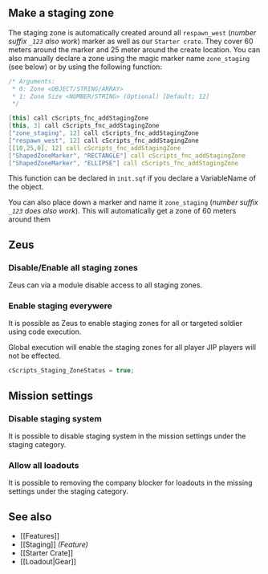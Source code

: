 ## Make a staging zone
The staging zone is automatically created around all `respawn_west` (_number suffix `_123` also work_) marker as well as our `Starter crate`. They cover 60 meters around the marker and 25 meter around the create location.
You can also manually declare a zone using the magic marker name `zone_staging` (see below) or by using the following function:
```cpp
/* Arguments:
 * 0: Zone <OBJECT/STRING/ARRAY>
 * 1: Zone Size <NUMBER/STRING> (Optional) [Default; 12]
 */

[this] call cScripts_fnc_addStagingZone
[this, 3] call cScripts_fnc_addStagingZone
["zone_staging", 12] call cScripts_fnc_addStagingZone
["respawn_west", 12] call cScripts_fnc_addStagingZone
[[10,25,0], 12] call cScripts_fnc_addStagingZone
["ShapedZoneMarker", "RECTANGLE"] call cScripts_fnc_addStagingZone
["ShapedZoneMarker", "ELLIPSE"] call cScripts_fnc_addStagingZone
```
This function can be declared in `init.sqf` if you declare a VariableName of the object.

You can also place down a marker and name it `zone_staging` (_number suffix `_123` does also work_). This will automatically get a zone of 60 meters around them

## Zeus
### Disable/Enable all staging zones
Zeus can via a module disable access to all staging zones.

### Enable staging everywere
It is possible as Zeus to enable staging zones for all or targeted soldier using code execution.

Global execution will enable the staging zones for all player JIP players will not be effected.

```hpp
cScripts_Staging_ZoneStatus = true;
```
## Mission settings
### Disable staging system
It is possible to disable staging system in the mission settings under the staging category.

### Allow all loadouts
It is possible to removing the company blocker for loadouts in the missing settings under the staging category.

## See also
- [[Features]]
- [[Staging]] _(Feature)_
- [[Starter Crate]]
- [[Loadout|Gear]]
